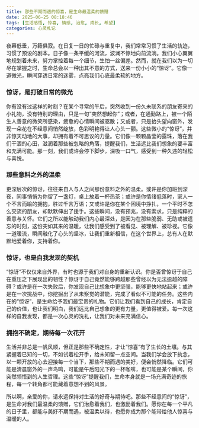 ```yaml
---
title: 那些不期而遇的惊喜，是生命最温柔的馈赠
date: 2025-06-25 08:18:46
tags: [生活感悟, 惊喜, 情感, 治愈, 成长, 希望]
categories: 心灵札记
---
```


夜幕低垂，万籁俱寂。在日复一日的忙碌与重复中，我们常常习惯了生活的轨迹，习惯了预设的剧本。日子像一条平缓的河流，波澜不惊地向前流淌。我们小心翼翼地规划着未来，努力掌控着每一个细节，生怕一丝偏差。然而，就在我们以为一切尽在掌握之时，生命总会以一种出其不意的方式，送来一份小小的“惊讶”。它像一道微光，瞬间穿透日常的迷雾，点亮我们心底最柔软的地方。

### 惊讶，是打破日常的微光

你有没有过这样的时刻？在某个寻常的午后，突然收到一份久未联系的朋友寄来的小礼物，没有特别的理由，只是一句“突然想起你”；或者，在通勤路上，被一个陌生人善意的微笑所感染，疲惫的心情瞬间被驱散；又或者，只是抬头望向窗外，发现一朵花在不经意间悄然绽放，色彩明艳得让人心头一颤。这些微小的“惊讶”，并非惊天动地的大事，却拥有着不可思议的力量。它们像一颗颗晶莹的露珠，落在我们干涸的心田，滋润着那些被忽略的角落，提醒我们，生活远比我们想象的要丰富和充满可能。那一刻，我们或许会停下脚步，深吸一口气，感受到一种久违的轻松与喜悦。

### 那些意料之外的温柔

更深层次的惊讶，往往来自人与人之间那份意料之外的温柔。或许是你加班到深夜，同事悄悄为你留了一盏灯，桌上放着一杯热茶；或许是你情绪低落时，家人一个不言而喻的拥抱，胜过千言万语；又或许是你在某个困境中挣扎，一个平时不怎么交流的朋友，却默默伸出了援手。这些瞬间，没有预兆，没有索求，只是纯粹的善意与关怀。它们之所以能触动我们内心最深处，是因为在那些脆弱、无助或被遗忘的时刻，这份突如其来的温暖，让我们感受到了被看见、被理解、被珍视。它像一道暖流，瞬间融化了心头的坚冰，让我们重新相信，在这个世界上，总有人在默默地爱着你，支持着你。

### 惊讶，也是自我发现的契机

“惊讶”不仅仅来自外界，有时也源于我们对自身的重新认识。你是否曾惊讶于自己在重压之下展现出的韧性？惊讶于自己竟然能够跨越那些曾经以为无法逾越的障碍？或许是在一次失败后，你发现自己比想象中更坚强，能够更快地站起来；或许是在一次挑战中，你挖掘出了从未察觉的潜能，完成了看似不可能的任务。这些内在的“惊讶”，是生命给予我们最宝贵的礼物。它们让我们看到自己的成长，肯定自己的价值，也让我们明白，我们远比自己想象的更有力量，更值得被爱。每一次这样的自我发现，都是一次心灵的洗礼，让我们对未来充满信心。

### 拥抱不确定，期待每一次花开

生活并非总是一帆风顺，但正是那些不确定性，才让“惊喜”有了生长的土壤。与其紧握着已知的一切，不如试着松开手，给未知留一点空间。当我们学会放下执念，以一颗开放的心去迎接每一个当下，那些不期而遇的美好，便会悄然降临。它们可能是清晨窗外的一声鸟鸣，可能是午后阳光下的一杯咖啡，也可能是某个瞬间，你突然领悟到的人生哲理。这些“惊讶”提醒我们，生命本身就是一场充满奇迹的旅程，每一个转角都可能藏着意想不到的风景。

所以啊，亲爱的你，请永远保持对生活的好奇与期待吧。那些不经意间的“惊讶”，是生命对我们最温柔的馈赠，它们治愈着我们，也激励着我们。愿你在每一个平凡的日子里，都能与美好不期而遇，被温柔以待，也愿你成为那个能带给他人惊喜与温暖的人。